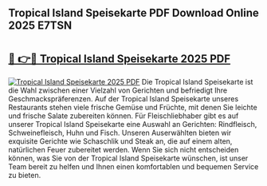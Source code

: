 ## Tropical Island Speisekarte PDF Download Online 2025 E7TSN

# <h2><a href="http://gcaclf.nevu.top/?p=Tropical+Island+Speisekarte">🔗 👉🔴 Tropical Island Speisekarte 2025 PDF</a></h2>

[![Tropical Island Speisekarte 2025 PDF](https://i.imgur.com/dBaPXMq.png)](http://gcaclf.nevu.top/?p=Tropical+Island+Speisekarte)
Die Tropical Island Speisekarte ist die Wahl zwischen einer Vielzahl von Gerichten und befriedigt Ihre Geschmackspräferenzen. Auf der Tropical Island Speisekarte unseres Restaurants stehen viele frische Gemüse und Früchte, mit denen Sie leichte und frische Salate zubereiten können. Für Fleischliebhaber gibt es auf unserer Tropical Island Speisekarte eine Auswahl an Gerichten: Rindfleisch, Schweinefleisch, Huhn und Fisch. Unseren Auserwählten bieten wir exquisite Gerichte wie Schaschlik und Steak an, die auf einem alten, natürlichen Feuer zubereitet werden. Wenn Sie sich nicht entscheiden können, was Sie von der Tropical Island Speisekarte wünschen, ist unser Team bereit zu helfen und Ihnen einen komfortablen und bequemen Service zu bieten.
